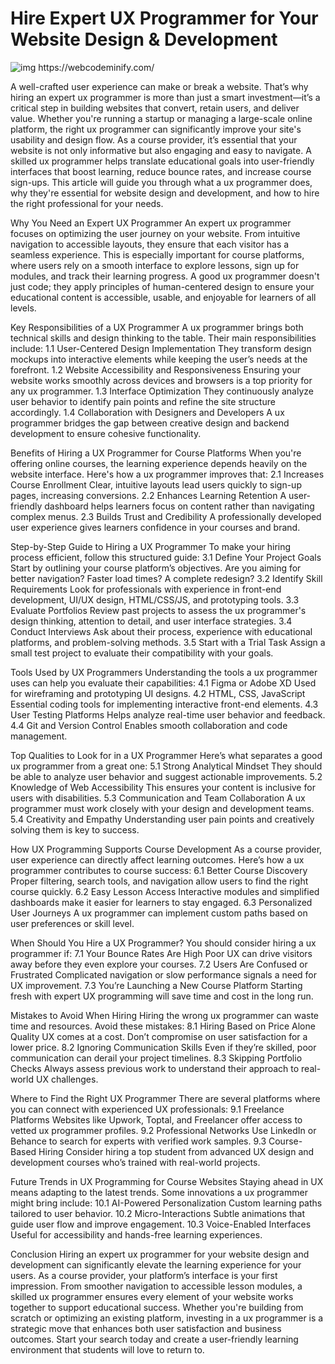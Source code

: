 <h1>Hire Expert UX Programmer for Your Website Design & Development</h1>
<img src="https://i.postimg.cc/gkZdST9Q/poser.jpg" alt="img">
https://webcodeminify.com/
<p>A well-crafted user experience can make or break a website. That’s why hiring an expert ux programmer is more than just a smart investment—it’s a critical step in building websites that convert, retain users, and deliver value. Whether you're running a startup or managing a large-scale online platform, the right ux programmer can significantly improve your site's usability and design flow.
As a course provider, it’s essential that your website is not only informative but also engaging and easy to navigate. A skilled ux programmer helps translate educational goals into user-friendly interfaces that boost learning, reduce bounce rates, and increase course sign-ups.
This article will guide you through what a ux programmer does, why they're essential for website design and development, and how to hire the right professional for your needs.

Why You Need an Expert UX Programmer
An expert ux programmer focuses on optimizing the user journey on your website. From intuitive navigation to accessible layouts, they ensure that each visitor has a seamless experience. This is especially important for course platforms, where users rely on a smooth interface to explore lessons, sign up for modules, and track their learning progress.
A good ux programmer doesn't just code; they apply principles of human-centered design to ensure your educational content is accessible, usable, and enjoyable for learners of all levels.

Key Responsibilities of a UX Programmer
A ux programmer brings both technical skills and design thinking to the table. Their main responsibilities include:
1.1 User-Centered Design Implementation
They transform design mockups into interactive elements while keeping the user’s needs at the forefront.
1.2 Website Accessibility and Responsiveness
Ensuring your website works smoothly across devices and browsers is a top priority for any ux programmer.
1.3 Interface Optimization
They continuously analyze user behavior to identify pain points and refine the site structure accordingly.
1.4 Collaboration with Designers and Developers
A ux programmer bridges the gap between creative design and backend development to ensure cohesive functionality.

Benefits of Hiring a UX Programmer for Course Platforms
When you're offering online courses, the learning experience depends heavily on the website interface. Here's how a ux programmer improves that:
2.1 Increases Course Enrollment
Clear, intuitive layouts lead users quickly to sign-up pages, increasing conversions.
2.2 Enhances Learning Retention
A user-friendly dashboard helps learners focus on content rather than navigating complex menus.
2.3 Builds Trust and Credibility
A professionally developed user experience gives learners confidence in your courses and brand.

Step-by-Step Guide to Hiring a UX Programmer
To make your hiring process efficient, follow this structured guide:
3.1 Define Your Project Goals
Start by outlining your course platform’s objectives. Are you aiming for better navigation? Faster load times? A complete redesign?
3.2 Identify Skill Requirements
Look for professionals with experience in front-end development, UI/UX design, HTML/CSS/JS, and prototyping tools.
3.3 Evaluate Portfolios
Review past projects to assess the ux programmer's design thinking, attention to detail, and user interface strategies.
3.4 Conduct Interviews
Ask about their process, experience with educational platforms, and problem-solving methods.
3.5 Start with a Trial Task
Assign a small test project to evaluate their compatibility with your goals.

Tools Used by UX Programmers
Understanding the tools a ux programmer uses can help you evaluate their capabilities:
4.1 Figma or Adobe XD
Used for wireframing and prototyping UI designs.
4.2 HTML, CSS, JavaScript
Essential coding tools for implementing interactive front-end elements.
4.3 User Testing Platforms
Helps analyze real-time user behavior and feedback.
4.4 Git and Version Control
Enables smooth collaboration and code management.

Top Qualities to Look for in a UX Programmer
Here’s what separates a good ux programmer from a great one:
5.1 Strong Analytical Mindset
They should be able to analyze user behavior and suggest actionable improvements.
5.2 Knowledge of Web Accessibility
This ensures your content is inclusive for users with disabilities.
5.3 Communication and Team Collaboration
A ux programmer must work closely with your design and development teams.
5.4 Creativity and Empathy
Understanding user pain points and creatively solving them is key to success.

How UX Programming Supports Course Development
As a course provider, user experience can directly affect learning outcomes. Here’s how a ux programmer contributes to course success:
6.1 Better Course Discovery
Proper filtering, search tools, and navigation allow users to find the right course quickly.
6.2 Easy Lesson Access
Interactive modules and simplified dashboards make it easier for learners to stay engaged.
6.3 Personalized User Journeys
A ux programmer can implement custom paths based on user preferences or skill level.

When Should You Hire a UX Programmer?
You should consider hiring a ux programmer if:
7.1 Your Bounce Rates Are High
Poor UX can drive visitors away before they even explore your courses.
7.2 Users Are Confused or Frustrated
Complicated navigation or slow performance signals a need for UX improvement.
7.3 You’re Launching a New Course Platform
Starting fresh with expert UX programming will save time and cost in the long run.

Mistakes to Avoid When Hiring
Hiring the wrong ux programmer can waste time and resources. Avoid these mistakes:
8.1 Hiring Based on Price Alone
Quality UX comes at a cost. Don’t compromise on user satisfaction for a lower price.
8.2 Ignoring Communication Skills
Even if they’re skilled, poor communication can derail your project timelines.
8.3 Skipping Portfolio Checks
Always assess previous work to understand their approach to real-world UX challenges.

Where to Find the Right UX Programmer
There are several platforms where you can connect with experienced UX professionals:
9.1 Freelance Platforms
Websites like Upwork, Toptal, and Freelancer offer access to vetted ux programmer profiles.
9.2 Professional Networks
Use LinkedIn or Behance to search for experts with verified work samples.
9.3 Course-Based Hiring
Consider hiring a top student from advanced UX design and development courses who’s trained with real-world projects.

Future Trends in UX Programming for Course Websites
Staying ahead in UX means adapting to the latest trends. Some innovations a ux programmer might bring include:
10.1 AI-Powered Personalization
Custom learning paths tailored to user behavior.
10.2 Micro-Interactions
Subtle animations that guide user flow and improve engagement.
10.3 Voice-Enabled Interfaces
Useful for accessibility and hands-free learning experiences.

Conclusion
Hiring an expert ux programmer for your website design and development can significantly elevate the learning experience for your users. As a course provider, your platform’s interface is your first impression. From smoother navigation to accessible lesson modules, a skilled ux programmer ensures every element of your website works together to support educational success.
Whether you're building from scratch or optimizing an existing platform, investing in a ux programmer is a strategic move that enhances both user satisfaction and business outcomes. Start your search today and create a user-friendly learning environment that students will love to return to.
</p>

